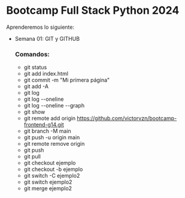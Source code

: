 # Bootcamp Full Stack Python 2024

Aprenderemos lo siguiente: 
  - Semana 01: GIT y GITHUB

      ### Comandos:

    * git status
    * git add index.html
    * git commit -m "Mi primera página"
    * git add -A
    * git log
    * git log --oneline
    * git log --oneline --graph
    * git show
    * git remote add origin https://github.com/victorvzn/bootcamp-frontend-g14.git
    * git branch -M main
    * git push -u origin main
    * git remote remove origin
    * git push
    * git pull
    * git checkout ejemplo
    * git checkout -b ejemplo
    * git switch -C ejemplo2
    * git switch ejemplo2
    * git merge ejemplo2